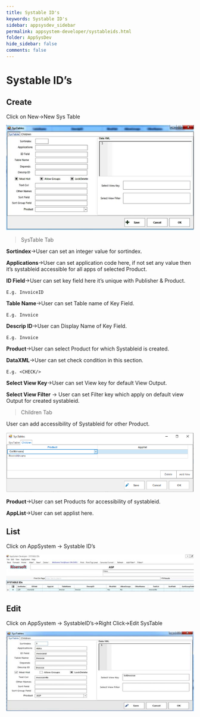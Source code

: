 ```yaml
---
title: Systable ID's
keywords: Systable ID's
sidebar: appsysdev_sidebar
permalink: appsystem-developer/systableids.html
folder: AppSysDev
hide_sidebar: false
comments: false
---
```



# Systable ID’s

## Create

Click on New->New Sys Table

![](/images/systable.jpg)

>SysTable Tab

**Sortindex**->User can set an integer value for sortindex.

**Applications**->User can set application code here, if not set any value then it’s systableid accessible for all apps of selected Product.

**ID Field**->User can set key field here it’s unique with Publisher & Product.

    E.g. InvoiceID

**Table Name**->User can set Table name of Key Field.

    E.g. Invoice

**Descrip ID**->User can Display Name of Key Field.

    E.g. Invoice

**Product**->User can select Product for which Systableid is created.

**DataXML**->User can set check condition in this section.

    E.g. <CHECK/>

**Select View Key**->User can set View key for default View Output.

**Select View Filter** -> User can set Filter key which apply on default view Output for created systableid.

>Children Tab

User can add accessibility of Systableid for other Product.

![](/images/systablechildrentab.png)

**Product**->User can set Products for accessibility of systableid.

**AppList**->User can set applist here.


## List

Click on AppSystem -> Systable ID’s

![](/images/systableidslist.jpg)

## Edit

Click on AppSystem -> SystableID’s->Right Click->Edit SysTable

![](/images/editsystableids.jpg)
